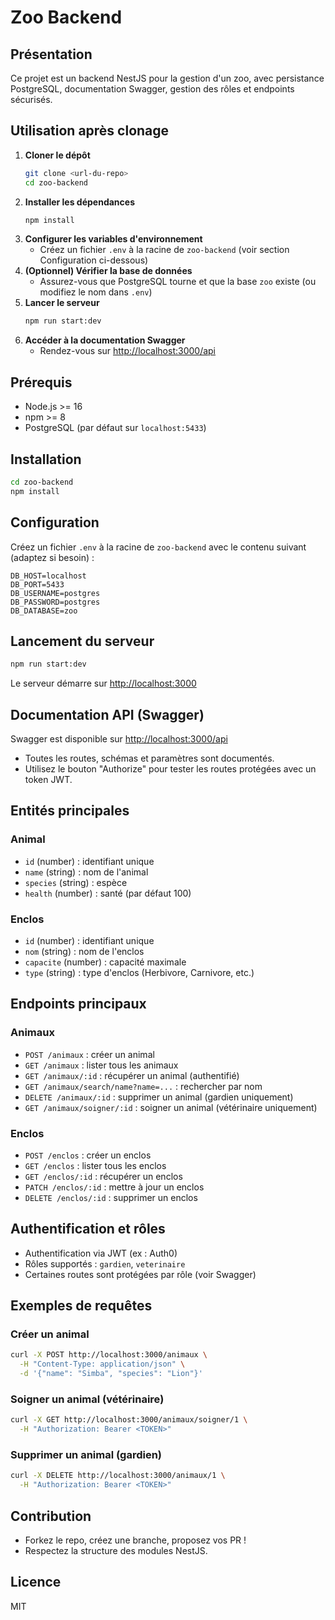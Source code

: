 # Zoo Backend

## Présentation
Ce projet est un backend NestJS pour la gestion d'un zoo, avec persistance PostgreSQL, documentation Swagger, gestion des rôles et endpoints sécurisés.

## Utilisation après clonage
1. **Cloner le dépôt**
   ```bash
   git clone <url-du-repo>
   cd zoo-backend
   ```
2. **Installer les dépendances**
   ```bash
   npm install
   ```
3. **Configurer les variables d'environnement**
   - Créez un fichier `.env` à la racine de `zoo-backend` (voir section Configuration ci-dessous)
4. **(Optionnel) Vérifier la base de données**
   - Assurez-vous que PostgreSQL tourne et que la base `zoo` existe (ou modifiez le nom dans `.env`)
5. **Lancer le serveur**
   ```bash
   npm run start:dev
   ```
6. **Accéder à la documentation Swagger**
   - Rendez-vous sur [http://localhost:3000/api](http://localhost:3000/api)

## Prérequis
- Node.js >= 16
- npm >= 8
- PostgreSQL (par défaut sur `localhost:5433`)

## Installation
```bash
cd zoo-backend
npm install
```

## Configuration
Créez un fichier `.env` à la racine de `zoo-backend` avec le contenu suivant (adaptez si besoin) :
```
DB_HOST=localhost
DB_PORT=5433
DB_USERNAME=postgres
DB_PASSWORD=postgres
DB_DATABASE=zoo
```

## Lancement du serveur
```bash
npm run start:dev
```
Le serveur démarre sur [http://localhost:3000](http://localhost:3000)

## Documentation API (Swagger)
Swagger est disponible sur [http://localhost:3000/api](http://localhost:3000/api)
- Toutes les routes, schémas et paramètres sont documentés.
- Utilisez le bouton "Authorize" pour tester les routes protégées avec un token JWT.

## Entités principales
### Animal
- `id` (number) : identifiant unique
- `name` (string) : nom de l'animal
- `species` (string) : espèce
- `health` (number) : santé (par défaut 100)

### Enclos
- `id` (number) : identifiant unique
- `nom` (string) : nom de l'enclos
- `capacite` (number) : capacité maximale
- `type` (string) : type d'enclos (Herbivore, Carnivore, etc.)

## Endpoints principaux
### Animaux
- `POST /animaux` : créer un animal
- `GET /animaux` : lister tous les animaux
- `GET /animaux/:id` : récupérer un animal (authentifié)
- `GET /animaux/search/name?name=...` : rechercher par nom
- `DELETE /animaux/:id` : supprimer un animal (gardien uniquement)
- `GET /animaux/soigner/:id` : soigner un animal (vétérinaire uniquement)

### Enclos
- `POST /enclos` : créer un enclos
- `GET /enclos` : lister tous les enclos
- `GET /enclos/:id` : récupérer un enclos
- `PATCH /enclos/:id` : mettre à jour un enclos
- `DELETE /enclos/:id` : supprimer un enclos

## Authentification et rôles
- Authentification via JWT (ex : Auth0)
- Rôles supportés : `gardien`, `veterinaire`
- Certaines routes sont protégées par rôle (voir Swagger)

## Exemples de requêtes
### Créer un animal
```bash
curl -X POST http://localhost:3000/animaux \
  -H "Content-Type: application/json" \
  -d '{"name": "Simba", "species": "Lion"}'
```

### Soigner un animal (vétérinaire)
```bash
curl -X GET http://localhost:3000/animaux/soigner/1 \
  -H "Authorization: Bearer <TOKEN>"
```

### Supprimer un animal (gardien)
```bash
curl -X DELETE http://localhost:3000/animaux/1 \
  -H "Authorization: Bearer <TOKEN>"
```

## Contribution
- Forkez le repo, créez une branche, proposez vos PR !
- Respectez la structure des modules NestJS.

## Licence
MIT
